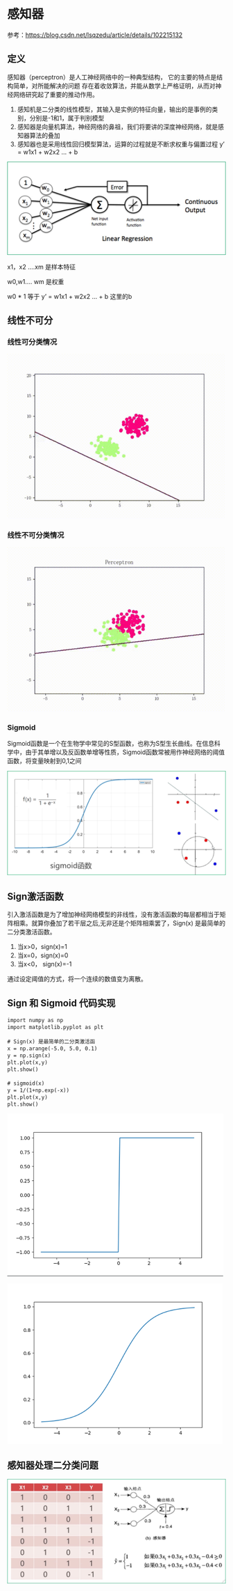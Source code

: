 # 感知器

参考：https://blog.csdn.net/lsqzedu/article/details/102215132

## 定义

感知器（perceptron）是人工神经网络中的一种典型结构， 它的主要的特点是结构简单，对所能解决的问题 存在着收敛算法，并能从数学上严格证明，从而对神经网络研究起了重要的推动作用。

1. 感知机是二分类的线性模型，其输入是实例的特征向量，输出的是事例的类别，分别是-1和­1，属于判别模型
1. 感知器是向量机算法，神经网络的鼻祖，我们将要讲的深度神经网络，就是感知器算法的叠加
1. 感知器也是采用线性回归模型算法，运算的过程就是不断求权重与偏置过程 y’ = w1x1 + w2x2 … + b

![](Images/1.jpg)

x1，x2 ....xm 是样本特征

w0,w1.... wm 是权重

w0 * 1 等于 y’ = w1x1 + w2x2 … + b 这里的b


## 线性不可分

### 线性可分类情况

![](Images/2.gif)

### 线性不可分类情况

![](Images/3.gif)

### Sigmoid

Sigmoid函数是一个在生物学中常见的S型函数，也称为S型生长曲线。在信息科学中，由于其单增以及反函数单增等性质，Sigmoid函数常被用作神经网络的阈值函数，将变量映射到0,1之间

![](Images/4.png)


## Sign激活函数

引入激活函数是为了增加神经网络模型的非线性，没有激活函数的每层都相当于矩阵相乘。就算你叠加了若干层之后,无非还是个矩阵相乘罢了，Sign(x) 是最简单的二分类激活函数。

1. 当x>0，sign(x)=1
1. 当x=0，sign(x)=0
1. 当x<0， sign(x)=-1


通过设定阈值的方式，将一个连续的数值变为离散。


## Sign 和 Sigmoid 代码实现 

	import numpy as np
	import matplotlib.pyplot as plt
	
	# Sign(x) 是最简单的二分类激活函
	x = np.arange(-5.0, 5.0, 0.1)
	y = np.sign(x)
	plt.plot(x,y)
	plt.show()
	
	# sigmoid(x)
	y = 1/(1+np.exp(-x))
	plt.plot(x,y)
	plt.show()
	
	
![](Images/5.png)

![](Images/6.png)


## 感知器处理二分类问题

![](Images/7.jpeg)
